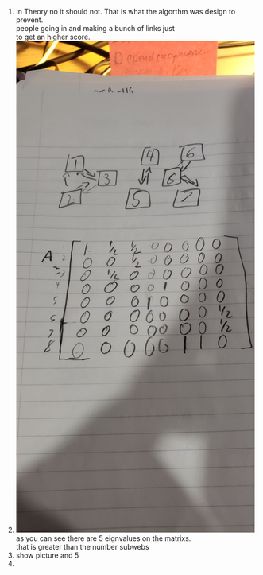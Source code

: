 1. In Theory no it should not. That is what the algorthm was design to prevent.  
people going in and making a bunch of links just  
to get an higher score.  
2. ![Franco's Matrix](./francosexamplematrix.jpg)
as you can see there are 5 eignvalues on the matrixs.  
that is greater than the number subwebs
3. show picture and 5
4. 